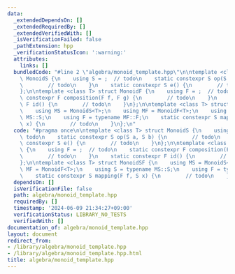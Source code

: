 ```yaml
---
data:
  _extendedDependsOn: []
  _extendedRequiredBy: []
  _extendedVerifiedWith: []
  _isVerificationFailed: false
  _pathExtension: hpp
  _verificationStatusIcon: ':warning:'
  attributes:
    links: []
  bundledCode: "#line 2 \"algebra/monoid_template.hpp\"\n\ntemplate <class T> struct\
    \ MonoidS {\n    using S = ;  // todo\n    static constexpr S op(S a, S b) {\n\
    \        // todo\n    }\n    static constexpr S e() {\n        // todo\n    }\n\
    };\n\ntemplate <class T> struct MonoidF {\n    using F = ;  // todo\n    static\
    \ constexpr F composition(F f, F g) {\n        // todo\n    }\n    static constexpr\
    \ F id() {\n        // todo\n    }\n};\n\ntemplate <class T> struct MonoidSF {\n\
    \    using MS = MonoidS<T>;\n    using MF = MonoidF<T>;\n    using S = typename\
    \ MS::S;\n    using F = typename MF::F;\n    static constexpr S mapping(F f, S\
    \ x) {\n        // todo\n    }\n};\n"
  code: "#pragma once\n\ntemplate <class T> struct MonoidS {\n    using S = ;  //\
    \ todo\n    static constexpr S op(S a, S b) {\n        // todo\n    }\n    static\
    \ constexpr S e() {\n        // todo\n    }\n};\n\ntemplate <class T> struct MonoidF\
    \ {\n    using F = ;  // todo\n    static constexpr F composition(F f, F g) {\n\
    \        // todo\n    }\n    static constexpr F id() {\n        // todo\n    }\n\
    };\n\ntemplate <class T> struct MonoidSF {\n    using MS = MonoidS<T>;\n    using\
    \ MF = MonoidF<T>;\n    using S = typename MS::S;\n    using F = typename MF::F;\n\
    \    static constexpr S mapping(F f, S x) {\n        // todo\n    }\n};"
  dependsOn: []
  isVerificationFile: false
  path: algebra/monoid_template.hpp
  requiredBy: []
  timestamp: '2024-06-09 21:34:27+09:00'
  verificationStatus: LIBRARY_NO_TESTS
  verifiedWith: []
documentation_of: algebra/monoid_template.hpp
layout: document
redirect_from:
- /library/algebra/monoid_template.hpp
- /library/algebra/monoid_template.hpp.html
title: algebra/monoid_template.hpp
---
```

